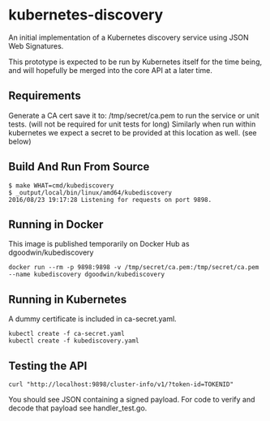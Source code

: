 # kubernetes-discovery
An initial implementation of a Kubernetes discovery service using JSON Web Signatures.

This prototype is expected to be run by Kubernetes itself for the time being,
and will hopefully be merged into the core API at a later time.

## Requirements

Generate a CA cert save it to: /tmp/secret/ca.pem to run the service or unit tests. (will not be required for unit tests for long) Similarly when run within kubernetes we expect a secret to be provided at this location as well. (see below)

## Build And Run From Source

```
$ make WHAT=cmd/kubediscovery
$ _output/local/bin/linux/amd64/kubediscovery
2016/08/23 19:17:28 Listening for requests on port 9898.

```

## Running in Docker

This image is published temporarily on Docker Hub as dgoodwin/kubediscovery

`docker run --rm -p 9898:9898 -v /tmp/secret/ca.pem:/tmp/secret/ca.pem --name kubediscovery dgoodwin/kubediscovery`

## Running in Kubernetes

A dummy certificate is included in ca-secret.yaml.

```
kubectl create -f ca-secret.yaml
kubectl create -f kubediscovery.yaml
```

## Testing the API

`curl "http://localhost:9898/cluster-info/v1/?token-id=TOKENID"`

You should see JSON containing a signed payload. For code to verify and decode that payload see handler_test.go.
